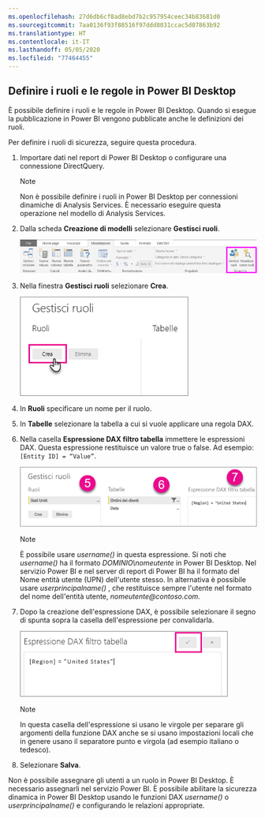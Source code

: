 ```yaml
---
ms.openlocfilehash: 27d6db6cf8ad8ebd7b2c957954ceec34b83681d0
ms.sourcegitcommit: 7aa0136f93f88516f97ddd8031ccac5d07863b92
ms.translationtype: HT
ms.contentlocale: it-IT
ms.lasthandoff: 05/05/2020
ms.locfileid: "77464455"
---
```

## <a name="define-roles-and-rules-in-power-bi-desktop"></a>Definire i ruoli e le regole in Power BI Desktop
È possibile definire i ruoli e le regole in Power BI Desktop. Quando si esegue la pubblicazione in Power BI vengono pubblicate anche le definizioni dei ruoli.

Per definire i ruoli di sicurezza, seguire questa procedura.

1. Importare dati nel report di Power BI Desktop o configurare una connessione DirectQuery.
   
   > [!NOTE]
   > Non è possibile definire i ruoli in Power BI Desktop per connessioni dinamiche di Analysis Services. È necessario eseguire questa operazione nel modello di Analysis Services.
   > 
   > 
2. Dalla scheda **Creazione di modelli** selezionare **Gestisci ruoli**.
   
   ![Selezionare Gestisci ruoli](./media/rls-desktop-define-roles/powerbi-desktop-security.png)
3. Nella finestra **Gestisci ruoli** selezionare **Crea**.
   
   ![Selezionare Crea](./media/rls-desktop-define-roles/powerbi-desktop-security-create-role.png)
4. In **Ruoli** specificare un nome per il ruolo. 
5. In **Tabelle** selezionare la tabella a cui si vuole applicare una regola DAX.
6. Nella casella **Espressione DAX filtro tabella** immettere le espressioni DAX. Questa espressione restituisce un valore true o false. Ad esempio: ```[Entity ID] = “Value”```.
      
   ![Finestra Gestisci ruoli](./media/rls-desktop-define-roles/powerbi-desktop-security-create-rule.png)

   > [!NOTE]
   > È possibile usare *username()* in questa espressione. Si noti che *username()* ha il formato *DOMINIO\nomeutente* in Power BI Desktop. Nel servizio Power BI e nel server di report di Power BI ha il formato del Nome entità utente (UPN) dell'utente stesso. In alternativa è possibile usare *userprincipalname()* , che restituisce sempre l'utente nel formato del nome dell'entità utente, *nomeutente\@contoso.com*.
   > 
   > 

7. Dopo la creazione dell'espressione DAX, è possibile selezionare il segno di spunta sopra la casella dell'espressione per convalidarla.
      
   ![Convalidare l'espressione DAX](./media/rls-desktop-define-roles/powerbi-desktop-security-validate-dax.png)
   
   > [!NOTE]
   > In questa casella dell'espressione si usano le virgole per separare gli argomenti della funzione DAX anche se si usano impostazioni locali che in genere usano il separatore punto e virgola (ad esempio italiano o tedesco). 
   >
   >
   
8. Selezionare **Salva**.

Non è possibile assegnare gli utenti a un ruolo in Power BI Desktop. È necessario assegnarli nel servizio Power BI. È possibile abilitare la sicurezza dinamica in Power BI Desktop usando le funzioni DAX *username()* o *userprincipalname()* e configurando le relazioni appropriate. 

